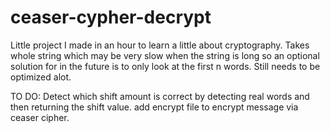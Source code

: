 # ceaser-cypher-decrypt
Little project I made in an hour to learn a little about cryptography.
Takes whole string which may be very slow when the string is long so an optional solution for in the future is to only look at the first n words.
Still needs to be optimized alot.

TO DO:
Detect which shift amount is correct by detecting real words and then returning the shift value.
add encrypt file to encrypt message via ceaser cipher.
